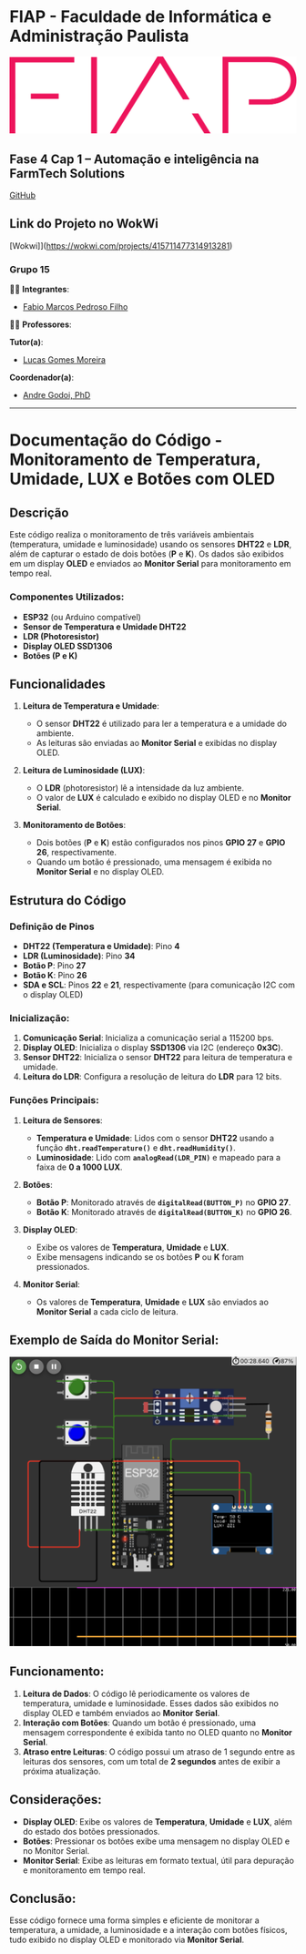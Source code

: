 # FIAP - Faculdade de Informática e Administração Paulista
[![FIAP Logo](../images/logo-fiap.png)](https://www.fiap.com.br)

## Fase 4 Cap 1 – Automação e inteligência na FarmTech Solutions
[GitHub](https://github.com/pedrosof/Fase4_Cap1)

## Link do Projeto no WokWi
[Wokwi]](https://wokwi.com/projects/415711477314913281)

### Grupo 15

👨‍🎓 **Integrantes**:
- [Fabio Marcos Pedroso Filho](https://www.linkedin.com/in/pedrosof/)

👩‍🏫 **Professores**:

**Tutor(a)**:
- [Lucas Gomes Moreira](https://www.linkedin.com/in/lucas-gomes-moreira-15a8452a/)

**Coordenador(a)**:
- [Andre Godoi, PhD](https://www.linkedin.com/in/profandregodoi/)

---

# Documentação do Código - Monitoramento de Temperatura, Umidade, LUX e Botões com OLED

## Descrição
Este código realiza o monitoramento de três variáveis ambientais (temperatura, umidade e luminosidade) usando os sensores **DHT22** e **LDR**, além de capturar o estado de dois botões (**P** e **K**). Os dados são exibidos em um display **OLED** e enviados ao **Monitor Serial** para monitoramento em tempo real.

### Componentes Utilizados:
- **ESP32** (ou Arduino compatível)
- **Sensor de Temperatura e Umidade DHT22**
- **LDR (Photoresistor)**
- **Display OLED SSD1306**
- **Botões (P e K)**

## Funcionalidades
1. **Leitura de Temperatura e Umidade**:
   - O sensor **DHT22** é utilizado para ler a temperatura e a umidade do ambiente.
   - As leituras são enviadas ao **Monitor Serial** e exibidas no display OLED.

2. **Leitura de Luminosidade (LUX)**:
   - O **LDR** (photoresistor) lê a intensidade da luz ambiente.
   - O valor de **LUX** é calculado e exibido no display OLED e no **Monitor Serial**.

3. **Monitoramento de Botões**:
   - Dois botões (**P** e **K**) estão configurados nos pinos **GPIO 27** e **GPIO 26**, respectivamente.
   - Quando um botão é pressionado, uma mensagem é exibida no **Monitor Serial** e no display OLED.

## Estrutura do Código

### Definição de Pinos
- **DHT22 (Temperatura e Umidade)**: Pino **4**
- **LDR (Luminosidade)**: Pino **34**
- **Botão P**: Pino **27**
- **Botão K**: Pino **26**
- **SDA e SCL**: Pinos **22** e **21**, respectivamente (para comunicação I2C com o display OLED)

### Inicialização:
1. **Comunicação Serial**: Inicializa a comunicação serial a 115200 bps.
2. **Display OLED**: Inicializa o display **SSD1306** via I2C (endereço **0x3C**).
3. **Sensor DHT22**: Inicializa o sensor **DHT22** para leitura de temperatura e umidade.
4. **Leitura do LDR**: Configura a resolução de leitura do **LDR** para 12 bits.

### Funções Principais:
1. **Leitura de Sensores**:
   - **Temperatura e Umidade**: Lidos com o sensor **DHT22** usando a função **`dht.readTemperature()`** e **`dht.readHumidity()`**.
   - **Luminosidade**: Lido com **`analogRead(LDR_PIN)`** e mapeado para a faixa de **0 a 1000 LUX**.
   
2. **Botões**:
   - **Botão P**: Monitorado através de **`digitalRead(BUTTON_P)`** no **GPIO 27**.
   - **Botão K**: Monitorado através de **`digitalRead(BUTTON_K)`** no **GPIO 26**.

3. **Display OLED**:
   - Exibe os valores de **Temperatura**, **Umidade** e **LUX**.
   - Exibe mensagens indicando se os botões **P** ou **K** foram pressionados.

4. **Monitor Serial**:
   - Os valores de **Temperatura**, **Umidade** e **LUX** são enviados ao **Monitor Serial** a cada ciclo de leitura.

## Exemplo de Saída do Monitor Serial:

![IoT](IoT.png)

## Funcionamento:

1. **Leitura de Dados**: O código lê periodicamente os valores de temperatura, umidade e luminosidade. Esses dados são exibidos no display OLED e também enviados ao **Monitor Serial**.
2. **Interação com Botões**: Quando um botão é pressionado, uma mensagem correspondente é exibida tanto no OLED quanto no **Monitor Serial**.
3. **Atraso entre Leituras**: O código possui um atraso de 1 segundo entre as leituras dos sensores, com um total de **2 segundos** antes de exibir a próxima atualização.

## Considerações:
- **Display OLED**: Exibe os valores de **Temperatura**, **Umidade** e **LUX**, além do estado dos botões pressionados.
- **Botões**: Pressionar os botões exibe uma mensagem no display OLED e no Monitor Serial.
- **Monitor Serial**: Exibe as leituras em formato textual, útil para depuração e monitoramento em tempo real.

## Conclusão:
Esse código fornece uma forma simples e eficiente de monitorar a temperatura, a umidade, a luminosidade e a interação com botões físicos, tudo exibido no display OLED e monitorado via **Monitor Serial**.

